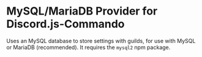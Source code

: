 # MySQL/MariaDB Provider for Discord.js-Commando
Uses an MySQL database to store settings with guilds, for use with MySQL or MariaDB (recommended). It requires the `mysql2` npm package.

